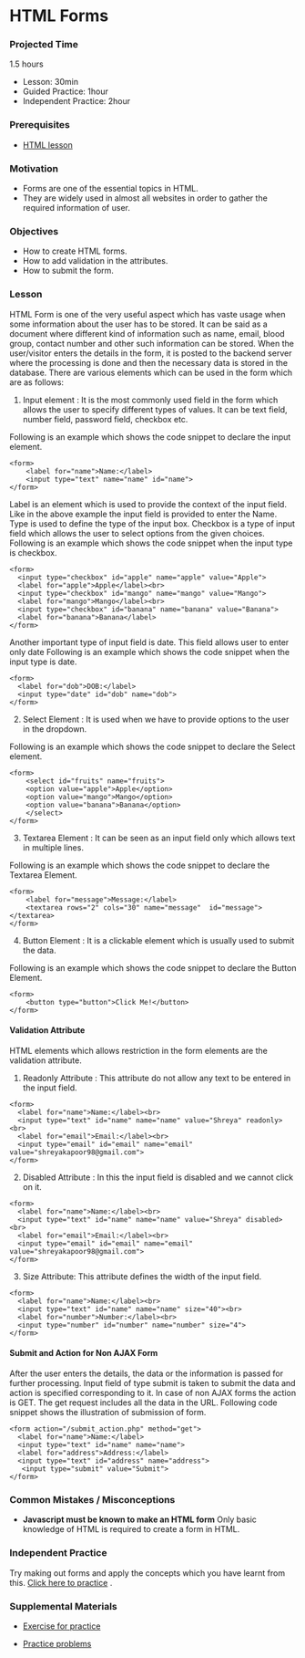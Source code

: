 # HTML Forms

### Projected Time

1.5 hours

- Lesson: 30min
- Guided Practice: 1hour
- Independent Practice: 2hour

### Prerequisites

- [HTML lesson](./html.md)

### Motivation

- Forms are one of the essential topics in HTML.
- They are widely used in almost all websites in order to gather the required information of user.

### Objectives

- How to create HTML forms.
- How to add validation in the attributes.
- How to submit the form.

### Lesson

HTML Form is one of the very useful aspect which has vaste usage when some information about the user has to be stored. It can be said as a document where different kind of information such as name, email, blood group, contact number and other such information can be stored.
When the user/visitor enters the details in the form, it is posted to the backend server where the processing is done and then the necessary data is stored in the database.
There are various elements which can be used in the form which are as follows:
1. Input element : It is the most commonly used field in the form which allows the user to specify different types of values. It can be text field, number field, password field, checkbox etc.

Following is an example which shows the code snippet to declare the input element.

```
<form>
    <label for="name">Name:</label>
    <input type="text" name="name" id="name">
</form>
```

Label is an element which is used to provide the context of the input field. Like in the above example the input field is provided to enter the Name.
Type is used to define the type of the input box. 
Checkbox is a type of input field which allows the user to select options from the given choices. 
Following is an example which shows the code snippet when the input type is checkbox.

```
<form>
  <input type="checkbox" id="apple" name="apple" value="Apple">
  <label for="apple">Apple</label><br>
  <input type="checkbox" id="mango" name="mango" value="Mango">
  <label for="mango">Mango</label><br>
  <input type="checkbox" id="banana" name="banana" value="Banana">
  <label for="banana">Banana</label>
</form>
```

Another important type of input field is date. This field allows user to enter only date
Following is an example which shows the code snippet when the input type is date.
```
<form>
  <label for="dob">DOB:</label>
  <input type="date" id="dob" name="dob">
</form>
```

2. Select Element : It is used when we have to provide options to the user in the dropdown.

Following is an example which shows the code snippet to declare the Select element.

```
<form>
    <select id="fruits" name="fruits">
    <option value="apple">Apple</option>
    <option value="mango">Mango</option>
    <option value="banana">Banana</option>
    </select>
</form>
```

3. Textarea Element : It can be seen as an input field only which allows text in multiple lines.

Following is an example which shows the code snippet to declare the Textarea Element.

```
<form>
    <label for="message">Message:</label>
    <textarea rows="2" cols="30" name="message"  id="message"></textarea>
</form>
```

4. Button Element : It is a clickable element which is usually used to submit the data.

Following is an example which shows the code snippet to declare the Button Element.

```
<form>
    <button type="button">Click Me!</button>
</form>
```

#### Validation Attribute
HTML elements which allows restriction in the form elements are the validation attribute.
1. Readonly Attribute : This attribute do not allow any text to be entered in the input field.
```
<form>
  <label for="name">Name:</label><br>
  <input type="text" id="name" name="name" value="Shreya" readonly><br>
  <label for="email">Email:</label><br>
  <input type="email" id="email" name="email" value="shreyakapoor98@gmail.com">
</form>
```

2. Disabled Attribute : In this the input field is disabled and we cannot click on it. 
```
<form>
  <label for="name">Name:</label><br>
  <input type="text" id="name" name="name" value="Shreya" disabled><br>
  <label for="email">Email:</label><br>
  <input type="email" id="email" name="email" value="shreyakapoor98@gmail.com">
</form>
```

3. Size Attribute: This attribute defines the width of the input field.
```
<form>
  <label for="name">Name:</label><br>
  <input type="text" id="name" name="name" size="40"><br>
  <label for="number">Number:</label><br>
  <input type="number" id="number" name="number" size="4">
</form>
```

#### Submit and Action for Non AJAX Form
After the user enters the details, the data or the information is passed for further processing. 
Input field of type submit is taken to submit the data and action is specified corresponding to it. In case of non AJAX forms the action is GET.
The get request includes all the data in the URL.
Following code snippet shows the illustration of submission of form.
```
<form action="/submit_action.php" method="get">
  <label for="name">Name:</label>
  <input type="text" id="name" name="name">
  <label for="address">Address:</label>
  <input type="text" id="address" name="address">
   <input type="submit" value="Submit">
</form>
```

### Common Mistakes / Misconceptions

- **Javascript must be known to make an HTML form**
Only basic knowledge of HTML is required to create a form in HTML.

### Independent Practice
Try making out forms and apply the concepts which you have learnt from this. [Click here to practice](https://codepen.io/lauralikespi/pen/WJaqJe) .

### Supplemental Materials

- [Exercise for practice](https://www.ankitweblogic.com/html/formexercise.php)

- [Practice problems](https://www.delidded.com/html-css-practice-test/html-form-practice-problems/)



